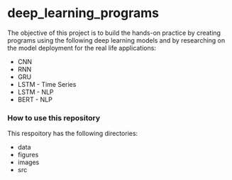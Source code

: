 # deep_learning_programs

The objective of this project is to build the hands-on practice by creating programs using the following deep learning models and by researching on the model deployment for the real life applications:
* CNN
* RNN
* GRU
* LSTM - Time Series
* LSTM - NLP
* BERT - NLP

### How to use this repository

This respoitory has the following directories:
* data
* figures
* images
* src



